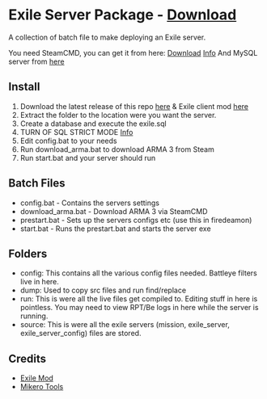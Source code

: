 # Exile Server Package - [Download](https://github.com/maca134/exile-server-package/releases)
A collection of batch file to make deploying an Exile server.

You need SteamCMD, you can get it from here: 
[Download](https://steamcdn-a.akamaihd.net/client/installer/steamcmd.zip)
[Info](https://developer.valvesoftware.com/wiki/SteamCMD)
And MySQL server from [here](https://dev.mysql.com/downloads/installer/)

## Install
1. Download the latest release of this repo [here](https://github.com/maca134/exile-server-package/releases) & Exile client mod [here](http://www.exilemod.com/)
2. Extract the folder to the location were you want the server.
3. Create a database and execute the exile.sql
4. TURN OF SQL STRICT MODE [Info](https://dev.mysql.com/doc/refman/5.1/en/sql-mode.html#sql-mode-strict)
5. Edit config.bat to your needs
6. Run download_arma.bat to download ARMA 3 from Steam
7. Run start.bat and your server should run

## Batch Files
- config.bat - Contains the servers settings
- download_arma.bat - Download ARMA 3 via SteamCMD
- prestart.bat - Sets up the servers configs etc (use this in firedeamon)
- start.bat - Runs the prestart.bat and starts the server exe

## Folders
- config: This contains all the various config files needed. Battleye filters live in here.
- dump: Used to copy src files and run find/replace
- run: This is were all the live files get compiled to. Editing stuff in here is pointless. You may need to view RPT/Be logs in here while the server is running.
- source: This is were all the exile servers (mission, exile_server, exile_server_config) files are stored.

## Credits
- [Exile Mod](http://exilemod.com/)
- [Mikero Tools](https://forums.bistudio.com/topic/113852-mikeros-dos-tools/)
